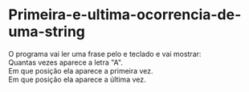 # Primeira-e-ultima-ocorrencia-de-uma-string
 O programa vai ler uma frase pelo e teclado e vai mostrar: <br>
 Quantas vezes aparece a letra "A".<br> Em que posição ela aparece a primeira vez.<br> Em que posição ela aparece a última vez.
